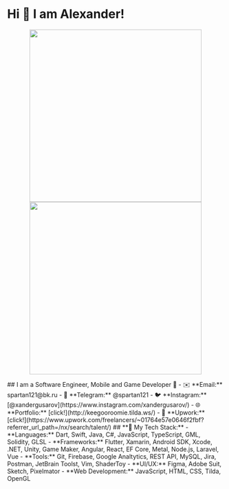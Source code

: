 

# Hi 👋 I am Alexander! 
<p align="center">
  <img src="https://github-readme-stats.vercel.app/api?username=keegooroomie&show_icons=true&theme=dark" width="400">
  <img src="https://github-readme-streak-stats.herokuapp.com?user=keegooroomie&theme=dark&hide_border=true" width="400">
</p>
## I am a Software Engineer, Mobile and Game Developer 🚀
- ✉️ **Email:** spartan121@bk.ru
- 💼 **Telegram:** @spartan121
- 🐦 **Instagram:** [@xandergusarov](https://www.instagram.com/xandergusarov/)
- 🌐 **Portfolio:**  [click!](http://keegooroomie.tilda.ws/)
- 💎 **Upwork:** [click!](https://www.upwork.com/freelancers/~01764e57e0646f2fbf?referrer_url_path=/nx/search/talent/)
## **🔧 My Tech Stack:**
- **Languages:** Dart, Swift, Java, C#, JavaScript, TypeScript, GML, Solidity, GLSL
- **Frameworks:** Flutter, Xamarin, Android SDK, Xcode, .NET, Unity, Game Maker, Angular, React, EF Core, Metal, Node.js, Laravel, Vue
- **Tools:** Git, Firebase, Google Analtytics, REST API, MySQL, Jira, Postman, JetBrain Toolst, Vim, ShaderToy
- **UI/UX:** Figma, Adobe Suit, Sketch, Pixelmator
- **Web Development:** JavaScript, HTML, CSS, Tilda, OpenGL
